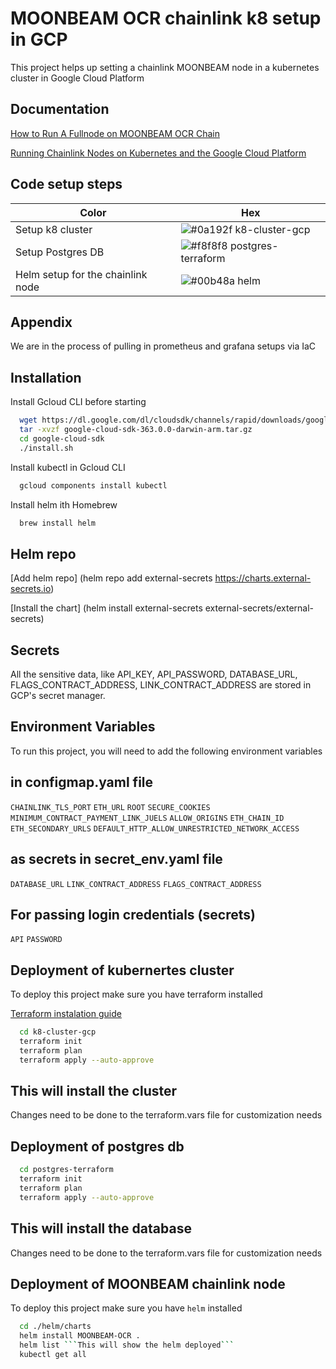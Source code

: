 
# MOONBEAM OCR chainlink k8 setup in GCP

This project helps up setting a chainlink MOONBEAM node in a kubernetes cluster in Google Cloud Platform


## Documentation

[How to Run A Fullnode on MOONBEAM OCR Chain ](https://docs.moonbeam.network/node-operators/oracle-nodes/node-chainlink/)

[Running Chainlink Nodes on Kubernetes and the Google Cloud Platform](https://medium.com/secure-data-links/running-chainlink-nodes-on-kubernetes-and-the-google-cloud-platform-1fab922b3a1a)

## Code setup steps

| Color             | Hex                                                                |
| ----------------- | ------------------------------------------------------------------ |
| Setup k8 cluster | ![#0a192f](https://via.placeholder.com/10/0a192f?text=+) k8-cluster-gcp |
| Setup Postgres DB | ![#f8f8f8](https://via.placeholder.com/10/f8f8f8?text=+) postgres-terraform |
| Helm setup for the chainlink node | ![#00b48a](https://via.placeholder.com/10/00b48a?text=+) helm |


## Appendix

We are in the process of pulling in prometheus and grafana setups via IaC


## Installation

Install Gcloud CLI before starting

```bash
  wget https://dl.google.com/dl/cloudsdk/channels/rapid/downloads/google-cloud-sdk-363.0.0-darwin-arm.tar.gz
  tar -xvzf google-cloud-sdk-363.0.0-darwin-arm.tar.gz
  cd google-cloud-sdk
  ./install.sh
```

Install kubectl in Gcloud CLI

```bash
  gcloud components install kubectl
```

Install helm ith Homebrew

```bash
  brew install helm
```

## Helm repo 

[Add helm repo] (helm repo add external-secrets https://charts.external-secrets.io)

[Install the chart] (helm install external-secrets external-secrets/external-secrets)

## Secrets

All the sensitive data, like API_KEY, API_PASSWORD, DATABASE_URL, FLAGS_CONTRACT_ADDRESS, LINK_CONTRACT_ADDRESS are stored in GCP's secret manager.


## Environment Variables

To run this project, you will need to add the following environment variables

## in configmap.yaml file

`CHAINLINK_TLS_PORT`
`ETH_URL`
`ROOT`
`SECURE_COOKIES`
`MINIMUM_CONTRACT_PAYMENT_LINK_JUELS`
`ALLOW_ORIGINS`
`ETH_CHAIN_ID`
`ETH_SECONDARY_URLS`
`DEFAULT_HTTP_ALLOW_UNRESTRICTED_NETWORK_ACCESS`

## as secrets in secret_env.yaml file

`DATABASE_URL`
`LINK_CONTRACT_ADDRESS`
`FLAGS_CONTRACT_ADDRESS`


## For passing login credentials (secrets)
  `API`
  `PASSWORD`

## Deployment of kubernertes cluster

To deploy this project make sure you have terraform installed 

[Terraform instalation guide ](https://learn.hashicorp.com/tutorials/terraform/install-cli)


```bash
  cd k8-cluster-gcp
  terraform init
  terraform plan
  terraform apply --auto-approve
```

This will install the cluster
---
Changes need to be done to the terraform.vars file for customization needs

## Deployment of postgres db

```bash
  cd postgres-terraform
  terraform init
  terraform plan
  terraform apply --auto-approve
```

This will install the database
---
Changes need to be done to the terraform.vars file for customization needs

## Deployment of MOONBEAM chainlink node

To deploy this project make sure you have ```helm``` installed 

```bash
  cd ./helm/charts
  helm install MOONBEAM-OCR .
  helm list ```This will show the helm deployed```
  kubectl get all
```
